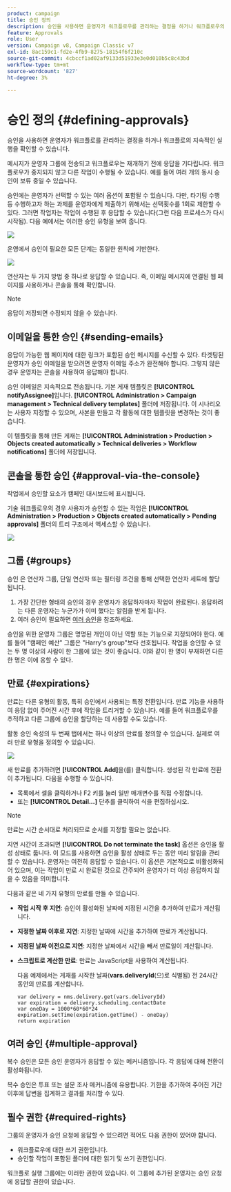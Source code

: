 ```yaml
---
product: campaign
title: 승인 정의
description: 승인을 사용하면 운영자가 워크플로우를 관리하는 결정을 하거나 워크플로우의 지속적인 실행을 확인할 수 있습니다
feature: Approvals
role: User
version: Campaign v8, Campaign Classic v7
exl-id: 8ac159c1-fd2e-4fb9-8275-18154f6f210c
source-git-commit: 4cbccf1ad02af9133d51933e3e0d010b5c8c43bd
workflow-type: tm+mt
source-wordcount: '827'
ht-degree: 3%

---
```


# 승인 정의 {#defining-approvals}



승인을 사용하면 운영자가 워크플로를 관리하는 결정을 하거나 워크플로의 지속적인 실행을 확인할 수 있습니다.

메시지가 운영자 그룹에 전송되고 워크플로우는 재개하기 전에 응답을 기다립니다. 워크플로우가 중지되지 않고 다른 작업이 수행될 수 있습니다. 예를 들어 여러 개의 동시 승인이 보류 중일 수 있습니다.

승인에는 운영자가 선택할 수 있는 여러 옵션이 포함될 수 있습니다. 다만, 타기팅 수행 등 수행하고자 하는 과제를 운영자에게 제출하기 위해서는 선택횟수를 1회로 제한할 수 있다. 그러면 작업자는 작업이 수행된 후 응답할 수 있습니다(그런 다음 프로세스가 다시 시작됨). 다음 예에서는 이러한 승인 유형을 보여 줍니다.

![](assets/validation-1.png)

운영에서 승인이 필요한 모든 단계는 동일한 원칙에 기반한다.

![](assets/validation-1-in-op.png)

연산자는 두 가지 방법 중 하나로 응답할 수 있습니다. 즉, 이메일 메시지에 연결된 웹 페이지를 사용하거나 콘솔을 통해 확인합니다.

>[!NOTE]
>
>응답이 저장되면 수정되지 않을 수 있습니다.

## 이메일을 통한 승인 {#sending-emails}

응답이 가능한 웹 페이지에 대한 링크가 포함된 승인 메시지를 수신할 수 있다. 타겟팅된 운영자가 승인 이메일을 받으려면 운영자 이메일 주소가 완전해야 합니다. 그렇지 않은 경우 운영자는 콘솔을 사용하여 응답해야 합니다.

승인 이메일은 지속적으로 전송됩니다. 기본 게재 템플릿은 **[!UICONTROL notifyAssignee]**&#x200B;입니다. **[!UICONTROL Administration > Campaign management > Technical delivery templates]** 폴더에 저장됩니다. 이 시나리오는 사용자 지정할 수 있으며, 사본을 만들고 각 활동에 대한 템플릿을 변경하는 것이 좋습니다.

이 템플릿을 통해 만든 게재는 **[!UICONTROL Administration > Production > Objects created automatically > Technical deliveries > Workflow notifications]** 폴더에 저장됩니다.

## 콘솔을 통한 승인 {#approval-via-the-console}

작업에서 승인할 요소가 캠페인 대시보드에 표시됩니다.

기술 워크플로우의 경우 사용자가 승인할 수 있는 작업은 **[!UICONTROL Administration > Production > Objects created automatically > Pending approvals]** 폴더의 트리 구조에서 액세스할 수 있습니다.

![](assets/validation-node.png)

## 그룹 {#groups}

승인 은 연산자 그룹, 단일 연산자 또는 필터링 조건을 통해 선택한 연산자 세트에 할당됩니다.

1. 가장 간단한 형태의 승인의 경우 운영자가 응답하자마자 작업이 완료된다. 응답하려는 다른 운영자는 누군가가 이미 했다는 알림을 받게 됩니다.
1. 여러 승인이 필요하면 [여러 승인](#multiple-approval)을 참조하세요.

승인을 위한 운영자 그룹은 명명된 개인이 아닌 역할 또는 기능으로 지정되어야 한다. 예를 들어 &quot;캠페인 예산&quot; 그룹은 &quot;Harry&#39;s group&quot;보다 선호됩니다. 작업을 승인할 수 있는 두 명 이상의 사람이 한 그룹에 있는 것이 좋습니다. 이와 같이 한 명이 부재하면 다른 한 명은 이에 응할 수 있다.

## 만료 {#expirations}

만료는 다른 유형의 활동, 특히 승인에서 사용되는 특정 전환입니다. 만료 기능을 사용하여 응답 없이 주어진 시간 후에 작업을 트리거할 수 있습니다. 예를 들어 워크플로우를 추적하고 다른 그룹에 승인을 할당하는 데 사용할 수도 있습니다.

활동 승인 속성의 두 번째 탭에서는 하나 이상의 만료를 정의할 수 있습니다. 실제로 여러 만료 유형을 정의할 수 있습니다.

![](assets/expiration.png)

새 만료를 추가하려면 **[!UICONTROL Add]**&#x200B;을(를) 클릭합니다. 생성된 각 만료에 전환이 추가됩니다. 다음을 수행할 수 있습니다.

* 목록에서 셀을 클릭하거나 F2 키를 눌러 일반 매개변수를 직접 수정합니다.
* 또는 **[!UICONTROL Detail...]** 단추를 클릭하여 식을 편집하십시오.

>[!NOTE]
>
>만료는 시간 순서대로 처리되므로 순서를 지정할 필요는 없습니다.

지연 시간이 초과되면 **[!UICONTROL Do not terminate the task]** 옵션은 승인을 활성 상태로 둡니다. 이 모드를 사용하면 승인을 활성 상태로 두는 동안 미리 알림을 관리할 수 있습니다. 운영자는 여전히 응답할 수 있습니다. 이 옵션은 기본적으로 비활성화되어 있으며, 이는 작업이 만료 시 완료된 것으로 간주되어 운영자가 더 이상 응답하지 않을 수 있음을 의미합니다.

다음과 같은 네 가지 유형의 만료를 만들 수 있습니다.

* **작업 시작 후 지연**: 승인이 활성화된 날짜에 지정된 시간을 추가하여 만료가 계산됩니다.
* **지정한 날짜 이후로 지연**: 지정한 날짜에 시간을 추가하여 만료가 계산됩니다.
* **지정된 날짜 이전으로 지연**: 지정한 날짜에서 시간을 빼서 만료일이 계산됩니다.
* **스크립트로 계산한 만료**: 만료는 JavaScript을 사용하여 계산됩니다.

  다음 예제에서는 게재를 시작한 날짜(**vars.deliveryId**(으)로 식별됨) 전 24시간 동안의 만료를 계산합니다.

  ```
  var delivery = nms.delivery.get(vars.deliveryId)
  var expiration = delivery.scheduling.contactDate
  var oneDay = 1000*60*60*24
  expiration.setTime(expiration.getTime() - oneDay)
  return expiration
  ```

## 여러 승인 {#multiple-approval}

복수 승인은 모든 승인 운영자가 응답할 수 있는 메커니즘입니다. 각 응답에 대해 전환이 활성화됩니다.

복수 승인은 투표 또는 설문 조사 메커니즘에 유용합니다. 기한을 추가하여 주어진 기간 이후에 답변을 집계하고 결과를 처리할 수 있다.

## 필수 권한 {#required-rights}

그룹의 운영자가 승인 요청에 응답할 수 있으려면 적어도 다음 권한이 있어야 합니다.

* 워크플로우에 대한 쓰기 권한입니다.
* 승인할 작업이 포함된 폴더에 대한 읽기 및 쓰기 권한입니다.

워크플로 실행 그룹에는 이러한 권한이 있습니다. 이 그룹에 추가된 운영자는 승인 요청에 응답할 권한이 있습니다.
